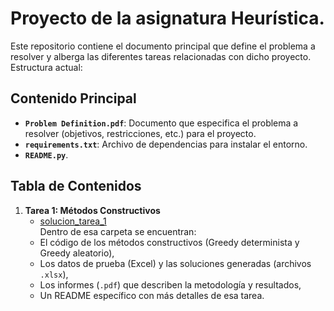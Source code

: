 # Proyecto de la asignatura Heurística.

Este repositorio contiene el documento principal que define el problema a resolver y alberga las diferentes tareas relacionadas con dicho proyecto. Estructura actual:

## Contenido Principal

- **`Problem Definition.pdf`**: Documento que especifica el problema a resolver (objetivos, restricciones, etc.) para el proyecto.
- **`requirements.txt`**: Archivo de dependencias para instalar el entorno.
- **`README.py`**.

## Tabla de Contenidos

1. **Tarea 1: Métodos Constructivos**  
   - [solucion_tarea_1](solucion_tarea_1/)  
   Dentro de esa carpeta se encuentran:
   - El código de los métodos constructivos (Greedy determinista y Greedy aleatorio),
   - Los datos de prueba (Excel) y las soluciones generadas (archivos `.xlsx`),
   - Los informes (`.pdf`) que describen la metodología y resultados,
   - Un README específico con más detalles de esa tarea.

